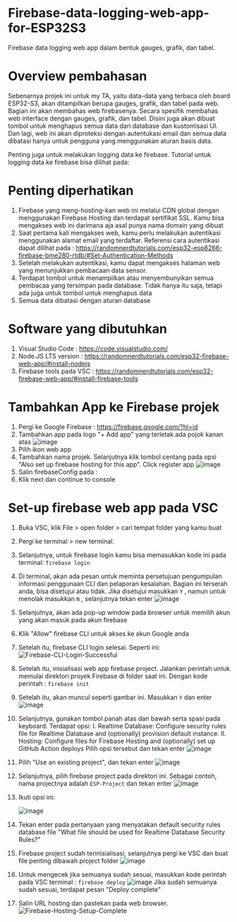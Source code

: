 # Firebase-data-logging-web-app-for-ESP32S3
Firebase data logging web app dalam bentuk gauges, grafik, dan tabel.

# Overview pembahasan
Sebenarnya projek ini untuk my TA, yaitu data-data yang terbaca oleh board ESP32-S3, akan ditampilkan berupa gauges, grafik, dan tabel pada web. Bagian ini akan membahas web firebasenya. Secara spesifik membahas web interface dengan gauges, grafik, dan tabel. Disini juga akan dibuat tombol untuk menghapus semua data dari database dan kustomisasi UI. Dan lagi, web ini akan diproteksi dengan autentukasi email dan semua data dibatasi hanya untuk pengguna yang menggunakan aturan basis data.

Penting juga untuk melakukan logging data ke firebase.  Tutorial untuk logging data ke firebase bisa dilihat pada:

# Penting diperhatikan
 1. Firebase yang meng-hosting-kan web ini melalui CDN global dengan menggunakan Firebase Hosting dan terdapat sertifikat SSL. Kamu bisa mengakses web ini darimana aja asal punya nama domain yang dibuat
 2. Saat pertama kali mengakses web, kamu perlu melakukan autentikasi menggunakan alamat email yang terdaftar. Referensi cara autentikasi dapat dilihat pada : https://randomnerdtutorials.com/esp32-esp8266-firebase-bme280-rtdb/#Set-Authentication-Methods
 3. Setelah melakukan autentikasi, kamu dapat mengakses halaman web yang menunjukkan pembacaan data sensor.
 4. Terdapat tombol untuk menampilkan atau menyembunyikan semua pembacaa yang tersimpan pada database. Tidak hanya itu saja, tetapi ada juga untuk tombol untuk menghapus data
 5. Semua data dibatasi dengan aturan database

# Software yang dibutuhkan 
1. Visual Studio Code : https://code.visualstudio.com/
2. Node.JS LTS version : https://randomnerdtutorials.com/esp32-firebase-web-app/#install-nodejs
3. Firebase tools pada VSC : https://randomnerdtutorials.com/esp32-firebase-web-app/#install-firebase-tools

# Tambahkan App ke Firebase projek
 1. Pergi ke Google Firebase : https://firebase.google.com/?hl=id
 2. Tambahkan app pada logo "+ Add app" yang terletak ada pojok kanan atas
    ![image](https://github.com/user-attachments/assets/840f9abd-0bf5-4c27-ae8b-649b5ad54810)
3. Pilih ikon web app
4. Tambahkan nama projek. Selanjutnya klik tombol centang pada opsi "Also set up firebase hosting for this app". Click register app
   ![image](https://github.com/user-attachments/assets/b03bbd9a-212f-45b7-966a-9fd4815a7ac1)
5. Salin firebaseConfig pada :
6. Klik next dan continue to console

# Set-up firebase web app pada VSC
1. Buka VSC, klik File > open folder > cari tempat folder yang kamu buat
2. Pergi ke terminal > new terminal. 
3. Selanjutnya, untuk firebase login kamu bisa memasukkan kode ini pada terminal:
   ``firebase login``
4. Di terminal, akan ada pesan untuk meminta persetujuan pengumpulan informasi penggunaan CLI dan pelaporan kesalahan. Bagian ini terserah anda, bisa disetujui atau tidak. Jika disetujui masukkan ``Y`` , namun untuk menolak masukkan ``N`` , selanjutnya tekan enter
   ![image](https://github.com/user-attachments/assets/1d268c0a-b6ba-47b9-9f0e-e66dcf869a93)
5. Selanjutnya, akan ada pop-up window pada browser untuk memilih akun yang akan masuk pada akun firebase
6. Klik "Allow" firebase CLI untuk akses ke akun Google anda
7. Setelah itu, firebase CLI login selesai. Seperti ini:
   ![Firebase-CLI-Login-Successful](https://github.com/user-attachments/assets/9964d61c-be64-4347-8e4f-2609a0ac30a3)
8. Setelah itu, inisialisasi web app firebase project. Jalankan perintah untuk memulai direktori proyek Firebase di folder saat ini. Dengan kode perintah : ``firebase init``
9. Setelah itu, akan muncul seperti gambar ini. Masukkan ``Y`` dan enter
   ![image](https://github.com/user-attachments/assets/6aeaaf63-4591-4915-bca8-e162a8dc1d18)
10. Selanjutnya, gunakan tombol panah atas dan bawah serta spasi pada keyboard. Terdapat opsi:
      I.   Realtime Database: Configure security rules file for Realtime Database and (optionally) provision default instance.
      II.  Hosting: Configure files for Firebase Hosting and (optionally) set up GitHub Action deploys
    Pilih opsi tersebut dan tekan enter
    ![image](https://github.com/user-attachments/assets/956b0416-4384-411c-a086-6a7a0e46dcb2)
11. Pilih "Use an existing project", dan tekan enter
    ![image](https://github.com/user-attachments/assets/41a75247-4c86-425c-83ba-2d2d0b334e03)
12. Selanjutnya, pilih firebase project pada direktori ini. Sebagai contoh, nama projectnya adalah ``ESP-Project`` dan tekan enter
    ![image](https://github.com/user-attachments/assets/5b14f6c8-1f55-49e5-b84b-031ff06de992)
13. Ikuti opsi ini:
    
    ![image](https://github.com/user-attachments/assets/c8047502-5cc5-4f8f-9b73-479a6e863780)
15. Tekan enter pada pertanyaan yang menyatakan default security rules database file "What file should be used for Realtime Database Security Rules?"
16. Firebase project sudah terinisialisasi, selanjutnya pergi ke VSC dan buat file penting dibawah project folder
    ![image](https://github.com/user-attachments/assets/ff3676f1-79d7-43a3-8938-ccd4ea85fa07)
17. Untuk mengecek jika semuanya sudah sesuai, masukkan kode perintah pada VSC terminal : ``firebase deploy``
    ![image](https://github.com/user-attachments/assets/f8b62c8d-e47c-4bdc-be59-5af2b80aaa94)
    Jika sudah semuanya sudah sesuai, terdapat pesan "Deploy complete"
18. Salin URL hosting dan pastekan pada web browser.
    ![Firebase-Hosting-Setup-Complete](https://github.com/user-attachments/assets/f05d372b-4683-4855-a51d-b5b1eddcc233)
    











  
